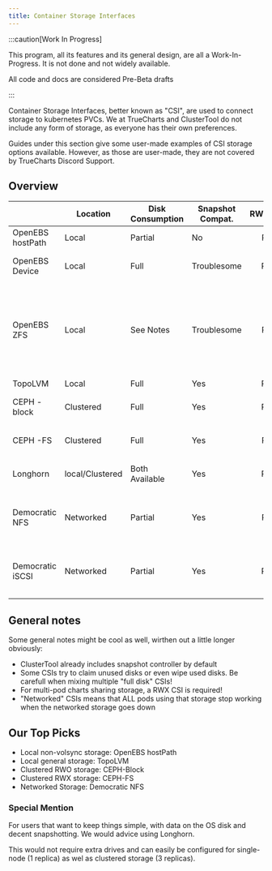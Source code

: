 ```yaml
---
title: Container Storage Interfaces
---
```


:::caution[Work In Progress]

This program, all its features and its general design, are all a Work-In-Progress. It is not done and not widely available.

All code and docs are considered Pre-Beta drafts

:::

Container Storage Interfaces, better known as "CSI", are used to connect storage to kubernetes PVCs.
We at TrueCharts and ClusterTool do not include any form of storage, as everyone has their own preferences.

Guides under this section give some user-made examples of CSI storage options available.
However, as those are user-made, they are not covered by TrueCharts Discord Support.


## Overview

|                  | Location  | Disk Consumption | Snapshot Compat. | RWO/RWX | Notes                                                                                                                         |
|------------------|-----------|------------------|------------------|:-------:|-------------------------------------------------------------------------------------------------------------------------------|
| OpenEBS hostPath | Local     | Partial          | No               | RWX     |                                                                                                                               |
| OpenEBS Device   | Local     | Full             | Troublesome      | RWO     | Partial snapshotting support                                                                                                  |
| OpenEBS ZFS      | Local     | See Notes        | Troublesome      | RWX     | Snapshots notoriously flaky, Full disk required for zpool, partial zpool can be used for OpenEBS |
| TopoLVM          | Local     | Full             | Yes              | RWO     |                                                                                                    |
| CEPH -block      | Clustered | Full             | Yes              | RWO     | Shares disks with CEPH-FS                                                                       |
| CEPH -FS         | Clustered | Full             | Yes              | RWX     | Shares disks with CEPH-Block                                                                                                 |
| Longhorn         | local/Clustered | Both Available   | Yes              | RWO     | RWX untested on TalosOS                                |
| Democratic NFS   | Networked | Partial          | Yes              | RWX     | Requires TrueNAS Cron script due to instability                                                                               |
| Democratic iSCSI | Networked | Partial          | Yes              | RWO     | Requires TrueNAS Cron script due to instability                                                  |


## General notes

Some general notes might be cool as well, wirthen out a little longer obviously:


- ClusterTool already includes snapshot controller by default
- Some CSIs try to claim unused disks or even wipe used disks. Be carefull when mixing multiple "full disk" CSIs!
- For multi-pod charts sharing storage, a RWX CSI is required!
- "Networked" CSIs means that ALL pods using that storage stop working when the networked storage goes down

## Our Top Picks

- Local non-volsync storage: OpenEBS hostPath
- Local general storage: TopoLVM
- Clustered RWO storage: CEPH-Block
- Clustered RWX storage: CEPH-FS
- Networked Storage: Democratic NFS

### Special Mention

For users that want to keep things simple, with data on the OS disk and decent snapshotting.
We would advice using Longhorn.

This would not require extra drives and can easily be configured for single-node (1 replica) as wel as clustered storage (3 replicas).




